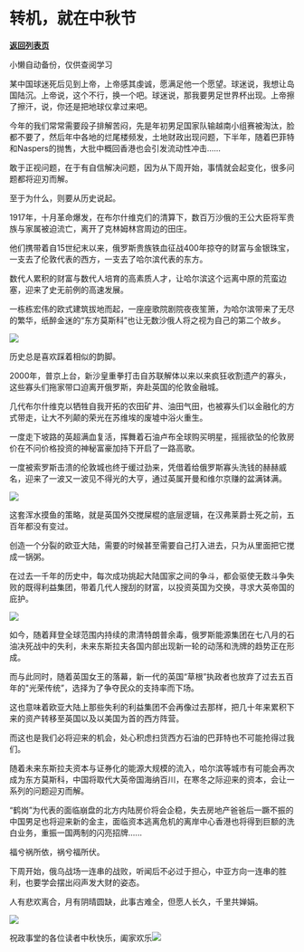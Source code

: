 # 转机，就在中秋节

[**返回列表页**](/gzh/政事堂2019)

小懒自动备份，仅供查阅学习

某中国球迷死后见到上帝，上帝感其虔诚，愿满足他一个愿望。球迷说，我想让岛国陆沉。上帝说，这个不行，换一个吧。球迷说，那我要男足世界杯出现。上帝擦了擦汗，说，你还是把地球仪拿过来吧。

今年的我们常常需要段子排解苦闷，先是年初男足国家队输越南小组赛被淘汰，脸都不要了，然后年中各地的烂尾楼频发，土地财政出现问题，下半年，随着巴菲特和Naspers的抛售，大批中概回香港也会引发流动性冲击......

敢于正视问题，在于有自信解决问题，因为从下周开始，事情就会起变化，很多问题都将迎刃而解。  

至于为什么，则要从历史说起。  

1917年，十月革命爆发，在布尔什维克们的清算下，数百万沙俄的王公大臣将军贵族与家属被迫流亡，离开了克林姆林宫周边的田庄。

他们携带着自15世纪末以来，俄罗斯贵族铁血征战400年掠夺的财富与金银珠宝，一支去了伦敦代表的西方，一支去了哈尔滨代表的东方。  

数代人累积的财富与数代人培育的高素质人才，让哈尔滨这个远离中原的荒蛮边塞，迎来了史无前例的高速发展。

一栋栋宏伟的欧式建筑拔地而起，一座座歌院剧院夜夜笙箫，为哈尔滨带来了无尽的繁华，纸醉金迷的“东方莫斯科”也让无数沙俄人将之视为自己的第二个故乡。

![](https://mmbiz.qpic.cn/mmbiz_jpg/rxhS23yu8cOIxvqOt5GsBHztn1tETzH7uAu5UfIFU9h7iaFQVZmpl4diclYFSKVnnXdUGKEgZNe4WiclRZdfdnJNQ/640?wx_fmt=jpeg)

历史总是喜欢踩着相似的韵脚。  

2000年，普京上台，新沙皇重拳打击自苏联解体以来以来疯狂收割遗产的寡头，这些寡头们拖家带口迫离开俄罗斯，奔赴英国的伦敦金融城。

几代布尔什维克以牺牲自我开拓的农田矿井、油田气田，也被寡头们以金融化的方式带走，让大不列颠的荣光在苏维埃的废墟中浴火重生。

一度走下坡路的英超满血复活，挥舞着石油卢布全球购买明星，摇摇欲坠的伦敦房价在不问价格投资的神秘富豪加持下开启了一路高歌。

一度被索罗斯击溃的伦敦城也终于缓过劲来，凭借着给俄罗斯寡头洗钱的赫赫威名，迎来了一波又一波见不得光的大亨，通过英属开曼和维尔京赚的盆满钵满。

![](https://mmbiz.qpic.cn/mmbiz_jpg/rxhS23yu8cOIxvqOt5GsBHztn1tETzH7TQpz3UPjia5p1vhUDo6uImSpUQSKIicwfVsZiagdXbH5eEgRE3Zicm1p1g/640?wx_fmt=jpeg)

这套浑水摸鱼的策略，就是英国外交搅屎棍的底层逻辑，在汉弗莱爵士死之前，五百年都没有变过。

创造一个分裂的欧亚大陆，需要的时候甚至需要自己打入进去，只为从里面把它搅成一锅粥。

在过去一千年的历史中，每次成功挑起大陆国家之间的争斗，都会驱使无数斗争失败的既得利益集团，带着几代人搜刮的财富，以投资英国为交换，寻求大英帝国的庇护。

![](https://mmbiz.qpic.cn/mmbiz_jpg/rxhS23yu8cOIxvqOt5GsBHztn1tETzH7zNd4eevLBhYIGGxzwmhS5Xwv5LTvySHciaRJZILOZchP9PL0PYFXeIQ/640?wx_fmt=jpeg)

如今，随着拜登全球范围内持续的肃清特朗普余毒，俄罗斯能源集团在七八月的石油决死战中的失利，未来东斯拉夫各国内部出现新一轮的动荡和洗牌的趋势正在形成。

而与此同时，随着英国女王的落幕，新一代的英国“草根”执政者也放弃了过去五百年的"光荣传统”，选择为了争夺民众的支持率而下场。

这也意味着欧亚大陆上那些失利的利益集团不会再像过去那样，把几十年来累积下来的资产转移至英国以及以美国为首的西方阵营。

而这也是我们必将迎来的机会，处心积虑扫货西方石油的巴菲特也不可能抢得过我们。

随着未来东斯拉夫资本与证券化的能源大规模的流入，哈尔滨等城市有可能会再次成为东方莫斯科，中国将取代大英帝国海纳百川，在寒冬之际迎来的资本，会让一系列的问题迎刃而解。

“鹤岗”为代表的面临崩盘的北方内陆房价将会企稳，失去房地产爸爸后一蹶不振的中国男足也将迎来新的金主，面临资本逃离危机的离岸中心香港也将得到巨额的洗白业务，重振一国两制的闪亮招牌......

福兮祸所依，祸兮福所伏。

下周开始，俄乌战场一连串的战败，听闻后不必过于担心，中亚方向一连串的胜利，也要学会摆出闷声发大财的姿态。  

人有悲欢离合，月有阴晴圆缺，此事古难全，但愿人长久，千里共婵娟。  

![](https://mmbiz.qpic.cn/mmbiz_jpg/rxhS23yu8cOIxvqOt5GsBHztn1tETzH7JH3sw8HRnDicbqt1aaRYDdlXpRN69tGEFy9Q7qpUGj9rpbDCWBsz6kw/640?wx_fmt=jpeg)

  

祝政事堂的各位读者中秋快乐，阖家欢乐![](https://mmbiz.qpic.cn/mmbiz_jpg/rxhS23yu8cMLSnRVAZ1iaXAWUtfia7L3RtUm9zicpQaEsH2hx0mqKWNWrXGZaHF0MK0peNZAFRPJLWcUWrorGv7wQ/640?wx_fmt=jpeg)

